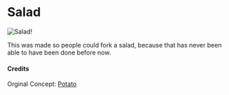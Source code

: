 # Salad

![Salad!](http://food.fnr.sndimg.com/content/dam/images/food/fullset/2009/6/17/3/FNM080109Insert030_s4x3.jpg.rend.hgtvcom.1280.960.suffix/1382538880982.jpeg)

This was made so people could fork a salad, because that has never been able to have been done before now.


#### Credits
Orginal Concept: [Potato](https://github.com/drtshock/Potato)
